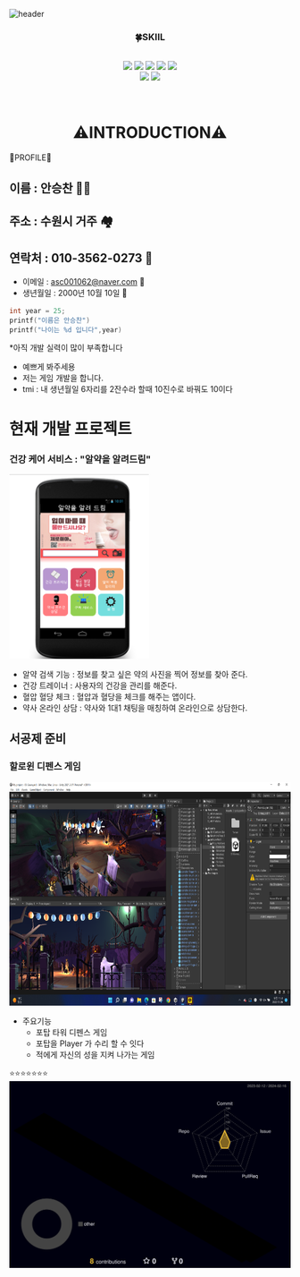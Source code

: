 
![header](https://capsule-render.vercel.app/api?type=Venom&color=auto&height=300&section=header&text=Welcome%20MyWorld&fontSize=90)

 <div align=center>
   <div align=center>
  <h3>🍀SKIIL</h3><br>
 <img src="https://img.shields.io/badge/javascript-white?style=flat&logo=javascript&logoColor=black"/>
 <img src="https://img.shields.io/badge/unity-blue?style=flat&logo=unity&logoColor=black"/>
 <img src="https://img.shields.io/badge/c-A8B9CC?style=flat&logo=c&logoColor=white"/>
 <img src="https://img.shields.io/badge/c++-00599C?style=flat&logo=c++&logoColor=white"/>
 <img src="https://img.shields.io/badge/unrealengine-0E1128?style=flat&logo=unrealengine&logoColor=white"/>
 <br>
 <img src="https://img.shields.io/badge/python-3776AB?style=flat&logo=python&logoColor=white"/>
 <img src="https://img.shields.io/badge/jupyter-F37626?style=flat&logo=jupyter&logoColor=white"/>
  
<br>
<br>
<br>
</div>
  <H1>⚠️INTRODUCTION⚠️ </H1>
  
  
 </div>

📁PROFILE📁 
## 이름 : 안승찬 👨‍💼
## 주소 : 수원시 거주 🏘️
## 연락처 : 010-3562-0273 📱
* 이메일 : asc001062@naver.com 📧
* 생년월일 : 2000년 10월 10일 🎂

```c
int year = 25;
printf("이름은 안승찬")
printf("나이는 %d 입니다",year)
```

*아직 개발 실력이 많이 부족합니다
* 예쁘게 봐주세용
* 저는 게임 개발을 합니다.
* tmi : 내 생년월일 6자리를 2잔수라 할때 10진수로 바꿔도 10이다



<h1>현재 개발 프로젝트</h1>

<h3>건강 케어 서비스 : "알약을 알려드림"</h3>
<img src="/newFolder/ProjectApp.png" width="250px" height="330px" title="px(픽셀) 크기 설정" alt="RubberDuck"></img>

* 알약 검색 기능 : 정보를 찾고 싶은 약의 사진을 찍어 정보를 찾아 준다.
* 건강 트레이너 : 사용자의 건강을 관리를 해준다.
* 혈압 혈당 체크 : 혈압과 혈당을 체크를 해주는 앱이다.
* 약사 온라인 상담 : 약사와 1대1 채팅을 매칭하여 온라인으로 상담한다.

<h2> 서공제 준비</h2>

<h3>할로윈 디펜스 게임</h3>
<img src="/newFolder/ProjectApp2.png" width="550px" height="400px" title="px(픽셀) 크기 설정" alt="RubberDuck2"></img>

* 주요기능
  * 포탑 타워 디펜스 게임
  * 포탑을 Player 가 수리 할 수 잇다
  * 적에게 자신의 성을 지켜 나가는 게임



<!--<h3>취미 생활</h3>

### 🌱 옥상에 작은 텃밭을 관리한다.
### 😄 친구들과 함께 카페가는걸 좋아한다.-->



⭐⭐⭐⭐⭐⭐⭐
![](./profile-3d-contrib/profile-night-rainbow.svg)

<!--
**asc001010/asc001010** is a ✨ _special_ ✨ repository because its `README.md` (this file) appears on your GitHub profile.

Here are some ideas to get you started:

- 🔭 I’m currently working on ...
- 🌱 I’m currently learning ...
- 👯 I’m looking to collaborate on ...
- 🤔 I’m looking for help with ...
- 💬 Ask me about ...
- 📫 How to reach me: ...
- 😄 Pronouns: ...
- ⚡ Fun fact: ...
-->
